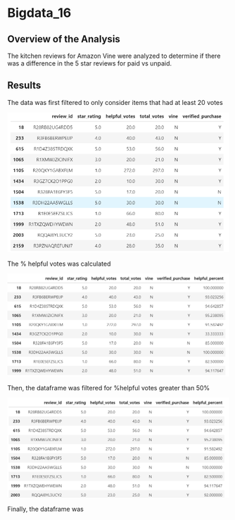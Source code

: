 # Bigdata_16

## Overview of the Analysis

The kitchen reviews for Amazon Vine were analyzed to determine if there was a difference in the 5 star reviews for paid vs unpaid. 

## Results

The data was first filtered to only consider items that had at least 20 votes

![pic1](https://github.com/JaniceBgithub/Bigdata_16/blob/main/Resources/Pic1.png)

The % helpful votes was calculated 

![pic2](https://github.com/JaniceBgithub/Bigdata_16/blob/main/Resources/pic2.png)

Then, the dataframe was filtered for %helpful votes greater than 50%

![pic3](https://github.com/JaniceBgithub/Bigdata_16/blob/main/Resources/pic3.png)

Finally, the dataframe was 

